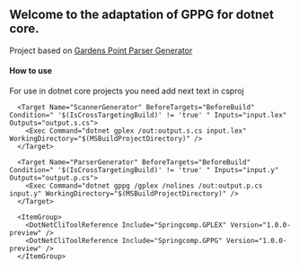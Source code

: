 ## Welcome to the adaptation of GPPG for dotnet core.

Project based on [Gardens Point Parser Generator](http://gppg.codeplex.com/)

#### How to use

For use in dotnet core projects you need add next text in csproj

```
  <Target Name="ScannerGenerator" BeforeTargets="BeforeBuild" Condition=" '$(IsCrossTargetingBuild)' != 'true' " Inputs="input.lex" Outputs="output.s.cs">
    <Exec Command="dotnet gplex /out:output.s.cs input.lex" WorkingDirectory="$(MSBuildProjectDirectory)" />
  </Target>

  <Target Name="ParserGenerator" BeforeTargets="BeforeBuild" Condition=" '$(IsCrossTargetingBuild)' != 'true' " Inputs="input.y" Outputs="output.p.cs">
    <Exec Command="dotnet gppg /gplex /nolines /out:output.p.cs input.y" WorkingDirectory="$(MSBuildProjectDirectory)" />
  </Target>

  <ItemGroup>
    <DotNetCliToolReference Include="Springcomp.GPLEX" Version="1.0.0-preview" />
    <DotNetCliToolReference Include="Springcomp.GPPG" Version="1.0.0-preview" />
  </ItemGroup>


```